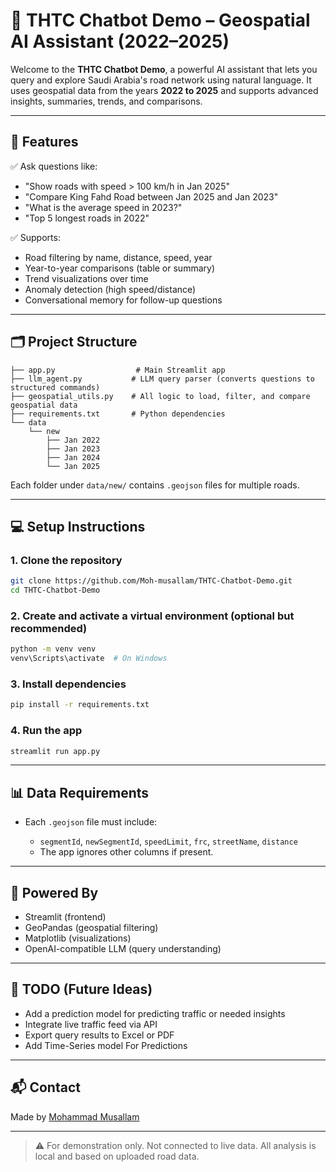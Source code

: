 # 🧠 THTC Chatbot Demo – Geospatial AI Assistant (2022–2025)

Welcome to the **THTC Chatbot Demo**, a powerful AI assistant that lets you query and explore Saudi Arabia's road network using natural language. It uses geospatial data from the years **2022 to 2025** and supports advanced insights, summaries, trends, and comparisons.

---

## 🚀 Features

✅ Ask questions like:

* "Show roads with speed > 100 km/h in Jan 2025"
* "Compare King Fahd Road between Jan 2025 and Jan 2023"
* "What is the average speed in 2023?"
* "Top 5 longest roads in 2022"

✅ Supports:

* Road filtering by name, distance, speed, year
* Year-to-year comparisons (table or summary)
* Trend visualizations over time
* Anomaly detection (high speed/distance)
* Conversational memory for follow-up questions

---

## 🗂️ Project Structure

```
├── app.py                  # Main Streamlit app
├── llm_agent.py           # LLM query parser (converts questions to structured commands)
├── geospatial_utils.py    # All logic to load, filter, and compare geospatial data
├── requirements.txt       # Python dependencies
└── data
    └── new
        ├── Jan 2022
        ├── Jan 2023
        ├── Jan 2024
        └── Jan 2025
```

Each folder under `data/new/` contains `.geojson` files for multiple roads.

---

## 💻 Setup Instructions

### 1. Clone the repository

```bash
git clone https://github.com/Moh-musallam/THTC-Chatbot-Demo.git
cd THTC-Chatbot-Demo
```

### 2. Create and activate a virtual environment (optional but recommended)

```bash
python -m venv venv
venv\Scripts\activate  # On Windows
```

### 3. Install dependencies

```bash
pip install -r requirements.txt
```

### 4. Run the app

```bash
streamlit run app.py
```

---

## 📊 Data Requirements

* Each `.geojson` file must include:

  * `segmentId`, `newSegmentId`, `speedLimit`, `frc`, `streetName`, `distance`
  * The app ignores other columns if present.

---

## 🤖 Powered By

* Streamlit (frontend)
* GeoPandas (geospatial filtering)
* Matplotlib (visualizations)
* OpenAI-compatible LLM (query understanding)

---

## 📌 TODO (Future Ideas)

* Add a prediction model for predicting traffic or needed insights
* Integrate live traffic feed via API
* Export query results to Excel or PDF
* Add Time-Series model For Predictions 

---

## 📬 Contact

Made by [Mohammad Musallam](https://github.com/Moh-musallam)

---

> ⚠️ For demonstration only. Not connected to live data. All analysis is local and based on uploaded road data.
